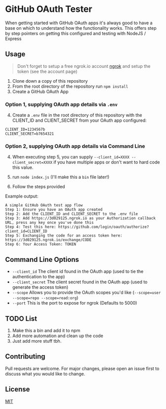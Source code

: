 # GitHub OAuth Tester

When getting started with GitHub OAuth apps it's always good to have a base on which to understand how the functionality works. This offers step by step pointers on getting this configured and testing with NodeJS / Express

## Usage

> Don't forget to setup a free ngrok.io account [ngrok](https://ngrok.com/) and setup the token (see the account page)


1. Clone down a copy of this repository
2. From the root directory of the repository run `npm install`
3. Create a GitHub OAuth App

### Option 1, supplying OAuth app details via `.env`
4. Create a `.env` file in the root directory of this repository with the CLIENT_ID and CLIENT_SECRET from your OAuth app configured:

```
CLIENT_ID=1234567b
CLIENT_SECRET=b7654321
```

### Option 2, supplying OAuth app details via Command Line

4. When executing step 5, you can supply `--client_id=XXXX --client_secret=XXXX` if you have multiple apps or don't want to hard code this value.

5. run `node index.js` (I'll make this a `bin` file later!)
6. Follow the steps provided

Example output:

```
A simple GitHub OAuth test app flow
Step 1: Ensure you have an OAuth app created
Step 2: Add the CLIENT_ID and CLIENT_SECRET to the .env file
Step 3: Add https://3d029125.ngrok.io as your Authorization callback URL, press any key once you've done this
Step 4: Test this here: https://github.com/login/oauth/authorize?client_id=CLIENT_ID
Step 5: Exchanging the code for an access token here: https://3d029125.ngrok.io/exchange/CODE
Step 6: Your Access Token: TOKEN
```

## Command Line Options

- `--client_id` The client id found in the OAuth app (used to tie the authentication to the app)
- `--client_secret` The client secret found in the OAuth app (used to generate the access token)
- `--scope` Allows you to provide the OAuth scopes you'd like (`--scope=user --scope=repo --scope=read:org`)
- `--port` This is the port to expose for ngrok (Defaults to 5000)

## TODO List

1. Make this a bin and add it to npm
2. Add more automation and clean up the code
3. Just add more stuff tbh.

## Contributing
Pull requests are welcome. For major changes, please open an issue first to discuss what you would like to change.

## License
[MIT](https://choosealicense.com/licenses/mit/)
